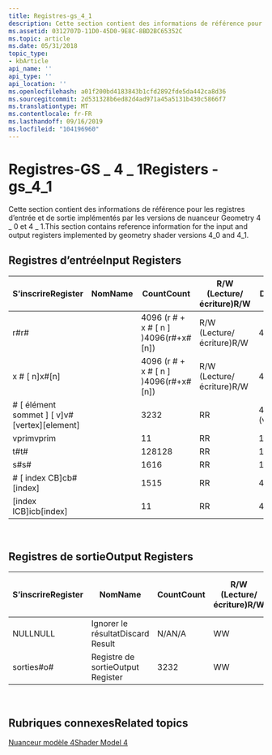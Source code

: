 ```yaml
---
title: Registres-gs_4_1
description: Cette section contient des informations de référence pour les registres d’entrée et de sortie implémentés par les versions de nuanceur Geometry 4 \_ 0 et 4 \_ 1.
ms.assetid: 0312707D-11D0-45D0-9E8C-8BD2BC65352C
ms.topic: article
ms.date: 05/31/2018
topic_type:
- kbArticle
api_name: ''
api_type: ''
api_location: ''
ms.openlocfilehash: a01f200bd4183843b1cfd2892fde5da442ca8d36
ms.sourcegitcommit: 2d531328b6ed82d4ad971a45a5131b430c5866f7
ms.translationtype: MT
ms.contentlocale: fr-FR
ms.lasthandoff: 09/16/2019
ms.locfileid: "104196960"
---
```

# <a name="registers---gs_4_1"></a><span data-ttu-id="0e94b-103">Registres-GS \_ 4 \_ 1</span><span class="sxs-lookup"><span data-stu-id="0e94b-103">Registers - gs\_4\_1</span></span>

<span data-ttu-id="0e94b-104">Cette section contient des informations de référence pour les registres d’entrée et de sortie implémentés par les versions de nuanceur Geometry 4 \_ 0 et 4 \_ 1.</span><span class="sxs-lookup"><span data-stu-id="0e94b-104">This section contains reference information for the input and output registers implemented by geometry shader versions 4\_0 and 4\_1.</span></span>

## <a name="input-registers"></a><span data-ttu-id="0e94b-105">Registres d’entrée</span><span class="sxs-lookup"><span data-stu-id="0e94b-105">Input Registers</span></span>



| <span data-ttu-id="0e94b-106">S’inscrire</span><span class="sxs-lookup"><span data-stu-id="0e94b-106">Register</span></span>                 | <span data-ttu-id="0e94b-107">Nom</span><span class="sxs-lookup"><span data-stu-id="0e94b-107">Name</span></span> | <span data-ttu-id="0e94b-108">Count</span><span class="sxs-lookup"><span data-stu-id="0e94b-108">Count</span></span>              | <span data-ttu-id="0e94b-109">R/W (Lecture/écriture)</span><span class="sxs-lookup"><span data-stu-id="0e94b-109">R/W</span></span> | <span data-ttu-id="0e94b-110">Dimension</span><span class="sxs-lookup"><span data-stu-id="0e94b-110">Dimension</span></span>        | <span data-ttu-id="0e94b-111">Indexable par r\#</span><span class="sxs-lookup"><span data-stu-id="0e94b-111">Indexable by r\#</span></span> | <span data-ttu-id="0e94b-112">Valeurs par défaut</span><span class="sxs-lookup"><span data-stu-id="0e94b-112">Defaults</span></span> | <span data-ttu-id="0e94b-113">DCL obligatoire</span><span class="sxs-lookup"><span data-stu-id="0e94b-113">Requires DCL</span></span> |
|--------------------------|------|--------------------|-----|------------------|------------------|----------|--------------|
| <span data-ttu-id="0e94b-114">r\#</span><span class="sxs-lookup"><span data-stu-id="0e94b-114">r\#</span></span>                      |      | <span data-ttu-id="0e94b-115">4096 (r \# + x \# \[ n \] )</span><span class="sxs-lookup"><span data-stu-id="0e94b-115">4096(r\#+x\#\[n\])</span></span> | <span data-ttu-id="0e94b-116">R/W (Lecture/écriture)</span><span class="sxs-lookup"><span data-stu-id="0e94b-116">R/W</span></span> | <span data-ttu-id="0e94b-117">4</span><span class="sxs-lookup"><span data-stu-id="0e94b-117">4</span></span>                | <span data-ttu-id="0e94b-118">Non</span><span class="sxs-lookup"><span data-stu-id="0e94b-118">No</span></span>               | <span data-ttu-id="0e94b-119">None</span><span class="sxs-lookup"><span data-stu-id="0e94b-119">None</span></span>     | <span data-ttu-id="0e94b-120">Oui</span><span class="sxs-lookup"><span data-stu-id="0e94b-120">Yes</span></span>          |
| <span data-ttu-id="0e94b-121">x \# \[ n\]</span><span class="sxs-lookup"><span data-stu-id="0e94b-121">x\#\[n\]</span></span>                 |      | <span data-ttu-id="0e94b-122">4096 (r \# + x \# \[ n \] )</span><span class="sxs-lookup"><span data-stu-id="0e94b-122">4096(r\#+x\#\[n\])</span></span> | <span data-ttu-id="0e94b-123">R/W (Lecture/écriture)</span><span class="sxs-lookup"><span data-stu-id="0e94b-123">R/W</span></span> | <span data-ttu-id="0e94b-124">4</span><span class="sxs-lookup"><span data-stu-id="0e94b-124">4</span></span>                | <span data-ttu-id="0e94b-125">Oui</span><span class="sxs-lookup"><span data-stu-id="0e94b-125">Yes</span></span>              | <span data-ttu-id="0e94b-126">None</span><span class="sxs-lookup"><span data-stu-id="0e94b-126">None</span></span>     | <span data-ttu-id="0e94b-127">Oui</span><span class="sxs-lookup"><span data-stu-id="0e94b-127">Yes</span></span>          |
| <span data-ttu-id="0e94b-128">\# \[ élément sommet \] \[ v\]</span><span class="sxs-lookup"><span data-stu-id="0e94b-128">v\#\[vertex\]\[element\]</span></span> |      | <span data-ttu-id="0e94b-129">32</span><span class="sxs-lookup"><span data-stu-id="0e94b-129">32</span></span>                 | <span data-ttu-id="0e94b-130">R</span><span class="sxs-lookup"><span data-stu-id="0e94b-130">R</span></span>   | <span data-ttu-id="0e94b-131">4 (COMP) \* 6 (vert)</span><span class="sxs-lookup"><span data-stu-id="0e94b-131">4(comp)\*6(vert)</span></span> | <span data-ttu-id="0e94b-132">Oui</span><span class="sxs-lookup"><span data-stu-id="0e94b-132">Yes</span></span>              | <span data-ttu-id="0e94b-133">None</span><span class="sxs-lookup"><span data-stu-id="0e94b-133">None</span></span>     | <span data-ttu-id="0e94b-134">Oui</span><span class="sxs-lookup"><span data-stu-id="0e94b-134">Yes</span></span>          |
| <span data-ttu-id="0e94b-135">vprim</span><span class="sxs-lookup"><span data-stu-id="0e94b-135">vprim</span></span>                    |      | <span data-ttu-id="0e94b-136">1</span><span class="sxs-lookup"><span data-stu-id="0e94b-136">1</span></span>                  | <span data-ttu-id="0e94b-137">R</span><span class="sxs-lookup"><span data-stu-id="0e94b-137">R</span></span>   | <span data-ttu-id="0e94b-138">1</span><span class="sxs-lookup"><span data-stu-id="0e94b-138">1</span></span>                | <span data-ttu-id="0e94b-139">Non</span><span class="sxs-lookup"><span data-stu-id="0e94b-139">No</span></span>               | <span data-ttu-id="0e94b-140">None</span><span class="sxs-lookup"><span data-stu-id="0e94b-140">None</span></span>     | <span data-ttu-id="0e94b-141">Oui</span><span class="sxs-lookup"><span data-stu-id="0e94b-141">Yes</span></span>          |
| <span data-ttu-id="0e94b-142">t\#</span><span class="sxs-lookup"><span data-stu-id="0e94b-142">t\#</span></span>                      |      | <span data-ttu-id="0e94b-143">128</span><span class="sxs-lookup"><span data-stu-id="0e94b-143">128</span></span>                | <span data-ttu-id="0e94b-144">R</span><span class="sxs-lookup"><span data-stu-id="0e94b-144">R</span></span>   | <span data-ttu-id="0e94b-145">1</span><span class="sxs-lookup"><span data-stu-id="0e94b-145">1</span></span>                | <span data-ttu-id="0e94b-146">Non</span><span class="sxs-lookup"><span data-stu-id="0e94b-146">No</span></span>               | <span data-ttu-id="0e94b-147">None</span><span class="sxs-lookup"><span data-stu-id="0e94b-147">None</span></span>     | <span data-ttu-id="0e94b-148">Oui</span><span class="sxs-lookup"><span data-stu-id="0e94b-148">Yes</span></span>          |
| <span data-ttu-id="0e94b-149">s\#</span><span class="sxs-lookup"><span data-stu-id="0e94b-149">s\#</span></span>                      |      | <span data-ttu-id="0e94b-150">16</span><span class="sxs-lookup"><span data-stu-id="0e94b-150">16</span></span>                 | <span data-ttu-id="0e94b-151">R</span><span class="sxs-lookup"><span data-stu-id="0e94b-151">R</span></span>   | <span data-ttu-id="0e94b-152">1</span><span class="sxs-lookup"><span data-stu-id="0e94b-152">1</span></span>                | <span data-ttu-id="0e94b-153">Non</span><span class="sxs-lookup"><span data-stu-id="0e94b-153">No</span></span>               | <span data-ttu-id="0e94b-154">None</span><span class="sxs-lookup"><span data-stu-id="0e94b-154">None</span></span>     | <span data-ttu-id="0e94b-155">Oui</span><span class="sxs-lookup"><span data-stu-id="0e94b-155">Yes</span></span>          |
| <span data-ttu-id="0e94b-156">\# \[ index CB\]</span><span class="sxs-lookup"><span data-stu-id="0e94b-156">cb\#\[index\]</span></span>            |      | <span data-ttu-id="0e94b-157">15</span><span class="sxs-lookup"><span data-stu-id="0e94b-157">15</span></span>                 | <span data-ttu-id="0e94b-158">R</span><span class="sxs-lookup"><span data-stu-id="0e94b-158">R</span></span>   | <span data-ttu-id="0e94b-159">4</span><span class="sxs-lookup"><span data-stu-id="0e94b-159">4</span></span>                | <span data-ttu-id="0e94b-160">Oui (contenu)</span><span class="sxs-lookup"><span data-stu-id="0e94b-160">Yes(Contents)</span></span>    | <span data-ttu-id="0e94b-161">Aucun</span><span class="sxs-lookup"><span data-stu-id="0e94b-161">None</span></span>     | <span data-ttu-id="0e94b-162">Oui</span><span class="sxs-lookup"><span data-stu-id="0e94b-162">Yes</span></span>          |
| <span data-ttu-id="0e94b-163">\[index ICB\]</span><span class="sxs-lookup"><span data-stu-id="0e94b-163">icb\[index\]</span></span>             |      | <span data-ttu-id="0e94b-164">1</span><span class="sxs-lookup"><span data-stu-id="0e94b-164">1</span></span>                  | <span data-ttu-id="0e94b-165">R</span><span class="sxs-lookup"><span data-stu-id="0e94b-165">R</span></span>   | <span data-ttu-id="0e94b-166">4</span><span class="sxs-lookup"><span data-stu-id="0e94b-166">4</span></span>                | <span data-ttu-id="0e94b-167">Oui (contenu)</span><span class="sxs-lookup"><span data-stu-id="0e94b-167">Yes(Contents)</span></span>    | <span data-ttu-id="0e94b-168">Aucun</span><span class="sxs-lookup"><span data-stu-id="0e94b-168">None</span></span>     | <span data-ttu-id="0e94b-169">Oui</span><span class="sxs-lookup"><span data-stu-id="0e94b-169">Yes</span></span>          |



 

## <a name="output-registers"></a><span data-ttu-id="0e94b-170">Registres de sortie</span><span class="sxs-lookup"><span data-stu-id="0e94b-170">Output Registers</span></span>



| <span data-ttu-id="0e94b-171">S’inscrire</span><span class="sxs-lookup"><span data-stu-id="0e94b-171">Register</span></span> | <span data-ttu-id="0e94b-172">Nom</span><span class="sxs-lookup"><span data-stu-id="0e94b-172">Name</span></span>            | <span data-ttu-id="0e94b-173">Count</span><span class="sxs-lookup"><span data-stu-id="0e94b-173">Count</span></span> | <span data-ttu-id="0e94b-174">R/W (Lecture/écriture)</span><span class="sxs-lookup"><span data-stu-id="0e94b-174">R/W</span></span> | <span data-ttu-id="0e94b-175">Dimension</span><span class="sxs-lookup"><span data-stu-id="0e94b-175">Dimension</span></span> | <span data-ttu-id="0e94b-176">Indexable par r\#</span><span class="sxs-lookup"><span data-stu-id="0e94b-176">Indexable by r\#</span></span> | <span data-ttu-id="0e94b-177">Valeurs par défaut</span><span class="sxs-lookup"><span data-stu-id="0e94b-177">Defaults</span></span> | <span data-ttu-id="0e94b-178">DCL obligatoire</span><span class="sxs-lookup"><span data-stu-id="0e94b-178">Requires DCL</span></span> |
|----------|-----------------|-------|-----|-----------|------------------|----------|--------------|
| <span data-ttu-id="0e94b-179">NULL</span><span class="sxs-lookup"><span data-stu-id="0e94b-179">NULL</span></span>     | <span data-ttu-id="0e94b-180">Ignorer le résultat</span><span class="sxs-lookup"><span data-stu-id="0e94b-180">Discard Result</span></span>  | <span data-ttu-id="0e94b-181">N/A</span><span class="sxs-lookup"><span data-stu-id="0e94b-181">N/A</span></span>   | <span data-ttu-id="0e94b-182">W</span><span class="sxs-lookup"><span data-stu-id="0e94b-182">W</span></span>   | <span data-ttu-id="0e94b-183">N/A</span><span class="sxs-lookup"><span data-stu-id="0e94b-183">N/A</span></span>       | <span data-ttu-id="0e94b-184">N/A</span><span class="sxs-lookup"><span data-stu-id="0e94b-184">N/A</span></span>              | <span data-ttu-id="0e94b-185">N/A</span><span class="sxs-lookup"><span data-stu-id="0e94b-185">N/A</span></span>      | <span data-ttu-id="0e94b-186">Non</span><span class="sxs-lookup"><span data-stu-id="0e94b-186">No</span></span>           |
| <span data-ttu-id="0e94b-187">sorties\#</span><span class="sxs-lookup"><span data-stu-id="0e94b-187">o\#</span></span>      | <span data-ttu-id="0e94b-188">Registre de sortie</span><span class="sxs-lookup"><span data-stu-id="0e94b-188">Output Register</span></span> | <span data-ttu-id="0e94b-189">32</span><span class="sxs-lookup"><span data-stu-id="0e94b-189">32</span></span>    | <span data-ttu-id="0e94b-190">W</span><span class="sxs-lookup"><span data-stu-id="0e94b-190">W</span></span>   | <span data-ttu-id="0e94b-191">N/A</span><span class="sxs-lookup"><span data-stu-id="0e94b-191">N/A</span></span>       | <span data-ttu-id="0e94b-192">N/A</span><span class="sxs-lookup"><span data-stu-id="0e94b-192">N/A</span></span>              | <span data-ttu-id="0e94b-193">4</span><span class="sxs-lookup"><span data-stu-id="0e94b-193">4</span></span>        | <span data-ttu-id="0e94b-194">Oui</span><span class="sxs-lookup"><span data-stu-id="0e94b-194">Yes</span></span>          |



 

## <a name="related-topics"></a><span data-ttu-id="0e94b-195">Rubriques connexes</span><span class="sxs-lookup"><span data-stu-id="0e94b-195">Related topics</span></span>

<dl> <dt>

[<span data-ttu-id="0e94b-196">Nuanceur modèle 4</span><span class="sxs-lookup"><span data-stu-id="0e94b-196">Shader Model 4</span></span>](dx-graphics-hlsl-sm4.md)
</dt> </dl>

 

 




